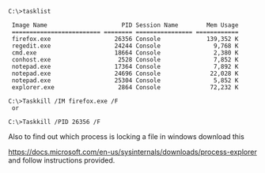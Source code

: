 ```batch
C:\>tasklist
 
 Image Name                     PID Session Name        Mem Usage
 ========================= ======== ================ ============
 firefox.exe                  26356 Console             139,352 K
 regedit.exe                  24244 Console               9,768 K
 cmd.exe                      18664 Console               2,380 K
 conhost.exe                   2528 Console               7,852 K
 notepad.exe                  17364 Console               7,892 K
 notepad.exe                  24696 Console              22,028 K
 notepad.exe                  25304 Console               5,852 K
 explorer.exe                  2864 Console              72,232 K

C:\>Taskkill /IM firefox.exe /F
 or

C:\>Taskkill /PID 26356 /F
```

Also to find out which process is locking a file in windows download this

https://docs.microsoft.com/en-us/sysinternals/downloads/process-explorer and follow instructions provided.

